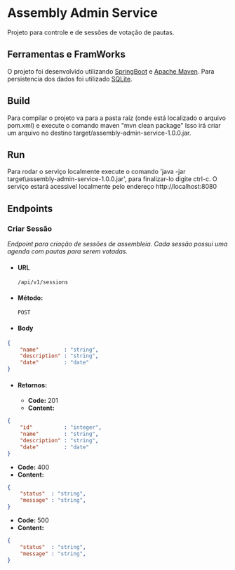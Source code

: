 # Assembly Admin Service
Projeto para controle e de sessões de votação de pautas.

## Ferramentas e FramWorks
O projeto foi desenvolvido utilizando [SpringBoot](https://spring.io/) e [Apache Maven](https://maven.apache.org/). Para persistencia dos dados foi utilizado [SQLite](https://www.sqlite.org/).

## Build
Para compilar o projeto va para a pasta raiz (onde está localizado o arquivo pom.xml) e execute o comando maven "mvn clean package" Isso irá criar um arquivo no destino target/assembly-admin-service-1.0.0.jar.

## Run
Para rodar o serviço localmente execute o comando 'java -jar target\assembly-admin-service-1.0.0.jar', para finalizar-lo digite ctrl-c. O serviço estará acessivel localmente pelo endereço http://localhost:8080

## Endpoints

### Criar Sessão 
  _Endpoint para criação de sessões de assembleia. Cada sessão possui uma agenda com pautas para serem votadas._

* #### **URL**

  `/api/v1/sessions`

* #### **Método:**
  
  `POST`
  
* #### **Body**

```json
{
    "name"        : "string",
    "description" : "string",
    "date"        : "date"
}
```

* #### **Retornos:**
  
  * **Code:** 201 <br />
  * **Content:** 
```json
{
    "id"          : "integer",
    "name"        : "string",
    "description" : "string",
    "date"        : "date"
}
```
  * **Code:** 400 <br />
  * **Content:** 
```json
{
    "status"  : "string",
    "message" : "string",
}
```
  * **Code:** 500 <br />
  * **Content:** 
```json
{
    "status"  : "string",
    "message" : "string",
}
```

